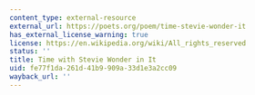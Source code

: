 ```yaml
---
content_type: external-resource
external_url: https://poets.org/poem/time-stevie-wonder-it
has_external_license_warning: true
license: https://en.wikipedia.org/wiki/All_rights_reserved
status: ''
title: Time with Stevie Wonder in It
uid: fe77f1da-261d-41b9-909a-33d1e3a2cc09
wayback_url: ''
---
```


